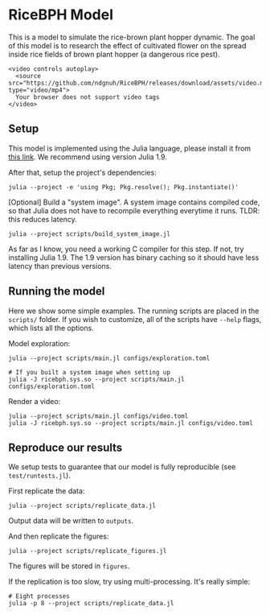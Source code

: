 # RiceBPH Model

This is a model to simulate the rice-brown plant hopper dynamic.
The goal of this model is to research the effect of cultivated flower on the spread inside rice fields of brown plant hopper (a dangerous rice pest).

```@raw html
<video controls autoplay>
  <source src="https://github.com/ndgnuh/RiceBPH/releases/download/assets/video.mp4" type="video/mp4">
  Your browser does not support video tags
</video>
```


## Setup

This model is implemented using the Julia language, please install it from [this link](https://julialang.org/downloads/). We recommend using version Julia 1.9.

After that, setup the project's dependencies:
```shell
julia --project -e 'using Pkg; Pkg.resolve(); Pkg.instantiate()'
```

[Optional] Build a "system image". A system image contains compiled code, so that Julia does not have to recompile everything everytime it runs. TLDR: this reduces latency.
```shell
julia --project scripts/build_system_image.jl
```
As far as I know, you need a working C compiler for this step. If not, try installing Julia 1.9. The 1.9 version has binary caching so it should have less latency than previous versions.

## Running the model

Here we show some simple examples.
The running scripts are placed in the `scripts/` folder.
If you wish to customize, all of the scripts have `--help` flags, which lists all the options.

Model exploration:
```shell
julia --project scripts/main.jl configs/exploration.toml

# If you built a system image when setting up
julia -J ricebph.sys.so --project scripts/main.jl configs/exploration.toml
```

Render a video:
```shell
julia --project scripts/main.jl configs/video.toml
julia -J ricebph.sys.so --project scripts/main.jl configs/video.toml
```

## Reproduce our results

We setup tests to guarantee that our model is fully reproducible (see `test/runtests.jl`).

First replicate the data:
```shell
julia --project scripts/replicate_data.jl
```
Output data will be written to `outputs`.

And then replicate the figures:
```shell
julia --project scripts/replicate_figures.jl
```
The figures will be stored in `figures`.

If the replication is too slow, try using multi-processing. It's really simple:
```shell
# Eight processes
julia -p 8 --project scripts/replicate_data.jl
```
